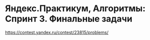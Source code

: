 # Яндекс.Практикум, Алгоритмы: Спринт 3. Финальные задачи

https://contest.yandex.ru/contest/23815/problems/
